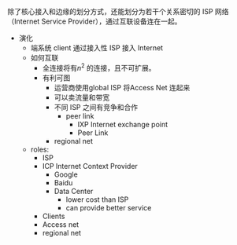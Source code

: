 除了核心接入和边缘的划分方式，还能划分为若干个关系密切的 ISP 网络 （Internet Service Provider），通过互联设备连在一起。

- 演化
	- 端系统 client 通过接入性 ISP 接入 Internet
	- 如何互联
		- 全连接将有$n^2$ 的连接，且不可扩展。
		- 有利可图
			- 运营商使用global ISP 将Access Net 连起来
			- 可以卖流量和带宽
			- 不同 ISP 之间有竞争和合作
				- peer link
					- IXP Internet exchange point
					- Peer Link
			- regional net
	- roles:
		- ISP
		- ICP Internet Context Provider
			- Google
			- Baidu
			- Data Center
				- lower cost than ISP
				- can provide better service 
		- Clients
		- Access net
		- regional net